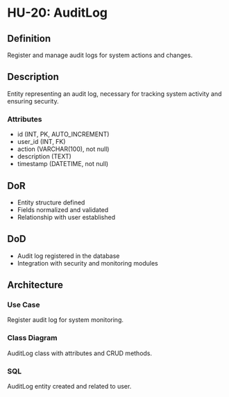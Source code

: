 # HU-20: AuditLog

## Definition
Register and manage audit logs for system actions and changes.

## Description
Entity representing an audit log, necessary for tracking system activity and ensuring security.

### Attributes
- id (INT, PK, AUTO_INCREMENT)
- user_id (INT, FK)
- action (VARCHAR(100), not null)
- description (TEXT)
- timestamp (DATETIME, not null)

## DoR
- Entity structure defined
- Fields normalized and validated
- Relationship with user established

## DoD
- Audit log registered in the database
- Integration with security and monitoring modules

## Architecture
### Use Case
Register audit log for system monitoring.

### Class Diagram
AuditLog class with attributes and CRUD methods.

### SQL
AuditLog entity created and related to user.
